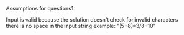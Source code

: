 
Assumptions for questions1:<br/>

Input is valid because the solution doesn't check for invalid characters <br/>
there is no space in the input string example: "(5+8)*3/8+10"

